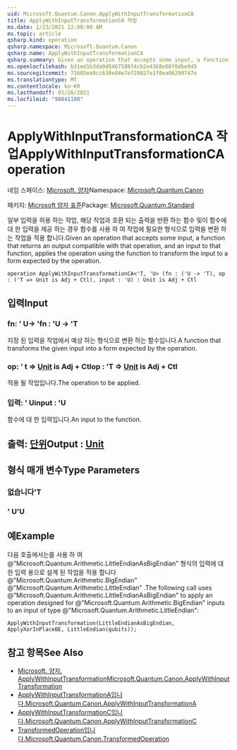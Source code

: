 ```yaml
---
uid: Microsoft.Quantum.Canon.ApplyWithInputTransformationCA
title: ApplyWithInputTransformationCA 작업
ms.date: 1/23/2021 12:00:00 AM
ms.topic: article
qsharp.kind: operation
qsharp.namespace: Microsoft.Quantum.Canon
qsharp.name: ApplyWithInputTransformationCA
qsharp.summary: Given an operation that accepts some input, a function that returns an output compatible with that operation, and an input to that function, applies the operation using the function to transform the input to a form expected by the operation.
ms.openlocfilehash: b31ed1b3da0d5467588f4cb2e4368e68f0dbe9d5
ms.sourcegitcommit: 71605ea9cc630e84e7ef29027e1f0ea06299747e
ms.translationtype: MT
ms.contentlocale: ko-KR
ms.lasthandoff: 01/26/2021
ms.locfileid: "98841108"
---
```

# <a name="applywithinputtransformationca-operation"></a><span data-ttu-id="9f57d-102">ApplyWithInputTransformationCA 작업</span><span class="sxs-lookup"><span data-stu-id="9f57d-102">ApplyWithInputTransformationCA operation</span></span>

<span data-ttu-id="9f57d-103">네임 스페이스: [Microsoft. 양자](xref:Microsoft.Quantum.Canon)</span><span class="sxs-lookup"><span data-stu-id="9f57d-103">Namespace: [Microsoft.Quantum.Canon](xref:Microsoft.Quantum.Canon)</span></span>

<span data-ttu-id="9f57d-104">패키지: [Microsoft 양자 표준](https://nuget.org/packages/Microsoft.Quantum.Standard)</span><span class="sxs-lookup"><span data-stu-id="9f57d-104">Package: [Microsoft.Quantum.Standard](https://nuget.org/packages/Microsoft.Quantum.Standard)</span></span>


<span data-ttu-id="9f57d-105">일부 입력을 허용 하는 작업, 해당 작업과 호환 되는 출력을 반환 하는 함수 및이 함수에 대 한 입력을 제공 하는 경우 함수를 사용 하 여 작업에 필요한 형식으로 입력을 변환 하는 작업을 적용 합니다.</span><span class="sxs-lookup"><span data-stu-id="9f57d-105">Given an operation that accepts some input, a function that returns an output compatible with that operation, and an input to that function, applies the operation using the function to transform the input to a form expected by the operation.</span></span>

```qsharp
operation ApplyWithInputTransformationCA<'T, 'U> (fn : ('U -> 'T), op : ('T => Unit is Adj + Ctl), input : 'U) : Unit is Adj + Ctl
```


## <a name="input"></a><span data-ttu-id="9f57d-106">입력</span><span class="sxs-lookup"><span data-stu-id="9f57d-106">Input</span></span>

### <a name="fn--u---t"></a><span data-ttu-id="9f57d-107">fn: ' U-> '</span><span class="sxs-lookup"><span data-stu-id="9f57d-107">fn : 'U -> 'T</span></span>

<span data-ttu-id="9f57d-108">지정 된 입력을 작업에서 예상 하는 형식으로 변환 하는 함수입니다.</span><span class="sxs-lookup"><span data-stu-id="9f57d-108">A function that transforms the given input into a form expected by the operation.</span></span>


### <a name="op--t--unit--is-adj--ctl"></a><span data-ttu-id="9f57d-109">op: ' t => [Unit](xref:microsoft.quantum.lang-ref.unit)  is Adj + Ctl</span><span class="sxs-lookup"><span data-stu-id="9f57d-109">op : 'T => [Unit](xref:microsoft.quantum.lang-ref.unit)  is Adj + Ctl</span></span>

<span data-ttu-id="9f57d-110">적용 될 작업입니다.</span><span class="sxs-lookup"><span data-stu-id="9f57d-110">The operation to be applied.</span></span>


### <a name="input--u"></a><span data-ttu-id="9f57d-111">입력: ' U</span><span class="sxs-lookup"><span data-stu-id="9f57d-111">input : 'U</span></span>

<span data-ttu-id="9f57d-112">함수에 대 한 입력입니다.</span><span class="sxs-lookup"><span data-stu-id="9f57d-112">An input to the function.</span></span>



## <a name="output--unit"></a><span data-ttu-id="9f57d-113">출력: [단위](xref:microsoft.quantum.lang-ref.unit)</span><span class="sxs-lookup"><span data-stu-id="9f57d-113">Output : [Unit](xref:microsoft.quantum.lang-ref.unit)</span></span>



## <a name="type-parameters"></a><span data-ttu-id="9f57d-114">형식 매개 변수</span><span class="sxs-lookup"><span data-stu-id="9f57d-114">Type Parameters</span></span>

### <a name="t"></a><span data-ttu-id="9f57d-115">없습니다</span><span class="sxs-lookup"><span data-stu-id="9f57d-115">'T</span></span>


### <a name="u"></a><span data-ttu-id="9f57d-116">' U</span><span class="sxs-lookup"><span data-stu-id="9f57d-116">'U</span></span>



## <a name="example"></a><span data-ttu-id="9f57d-117">예</span><span class="sxs-lookup"><span data-stu-id="9f57d-117">Example</span></span>

<span data-ttu-id="9f57d-118">다음 호출에서는를 사용 하 여 @"Microsoft.Quantum.Arithmetic.LittleEndianAsBigEndian" 형식의 입력에 대 한 입력 용으로 설계 된 작업을 적용 합니다 @"Microsoft.Quantum.Arithmetic.BigEndian" @"Microsoft.Quantum.Arithmetic.LittleEndian" .</span><span class="sxs-lookup"><span data-stu-id="9f57d-118">The following call uses @"Microsoft.Quantum.Arithmetic.LittleEndianAsBigEndian" to apply an operation designed for @"Microsoft.Quantum.Arithmetic.BigEndian" inputs to an input of type @"Microsoft.Quantum.Arithmetic.LittleEndian":</span></span>

```qsharp
ApplyWithInputTransformation(LittleEndianAsBigEndian, ApplyXorInPlaceBE, LittleEndian(qubits));
```

## <a name="see-also"></a><span data-ttu-id="9f57d-119">참고 항목</span><span class="sxs-lookup"><span data-stu-id="9f57d-119">See Also</span></span>

- [<span data-ttu-id="9f57d-120">Microsoft. 양자. ApplyWithInputTransformation</span><span class="sxs-lookup"><span data-stu-id="9f57d-120">Microsoft.Quantum.Canon.ApplyWithInputTransformation</span></span>](xref:Microsoft.Quantum.Canon.ApplyWithInputTransformation)
- [<span data-ttu-id="9f57d-121">ApplyWithInputTransformationA입니다.</span><span class="sxs-lookup"><span data-stu-id="9f57d-121">Microsoft.Quantum.Canon.ApplyWithInputTransformationA</span></span>](xref:Microsoft.Quantum.Canon.ApplyWithInputTransformationA)
- [<span data-ttu-id="9f57d-122">ApplyWithInputTransformationC입니다.</span><span class="sxs-lookup"><span data-stu-id="9f57d-122">Microsoft.Quantum.Canon.ApplyWithInputTransformationC</span></span>](xref:Microsoft.Quantum.Canon.ApplyWithInputTransformationC)
- [<span data-ttu-id="9f57d-123">TransformedOperation입니다.</span><span class="sxs-lookup"><span data-stu-id="9f57d-123">Microsoft.Quantum.Canon.TransformedOperation</span></span>](xref:Microsoft.Quantum.Canon.TransformedOperation)